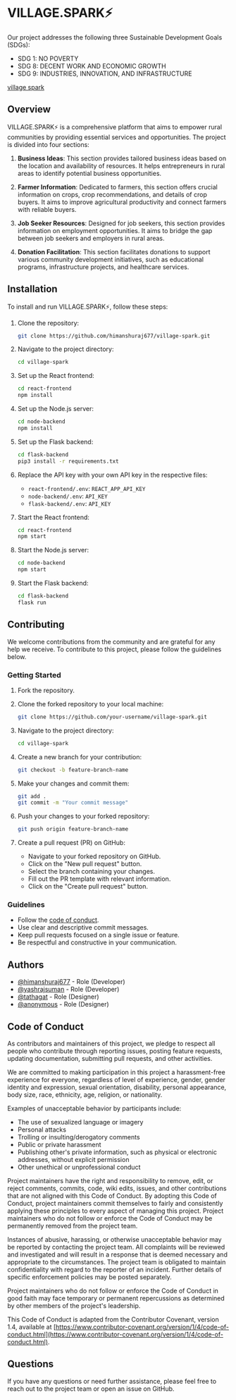 # VILLAGE.SPARK⚡

Our project addresses the following three Sustainable Development Goals (SDGs):
* SDG 1: NO POVERTY
* SDG 8: DECENT WORK AND ECONOMIC GROWTH
* SDG 9: INDUSTRIES, INNOVATION, AND INFRASTRUCTURE

[village spark](https://village-spark.netlify.app/)

## Overview

VILLAGE.SPARK⚡ is a comprehensive platform that aims to empower rural communities by providing essential services and opportunities. The project is divided into four sections:

1. **Business Ideas**: This section provides tailored business ideas based on the location and availability of resources. It helps entrepreneurs in rural areas to identify potential business opportunities.

2. **Farmer Information**: Dedicated to farmers, this section offers crucial information on crops, crop recommendations, and details of crop buyers. It aims to improve agricultural productivity and connect farmers with reliable buyers.

3. **Job Seeker Resources**: Designed for job seekers, this section provides information on employment opportunities. It aims to bridge the gap between job seekers and employers in rural areas.

4. **Donation Facilitation**: This section facilitates donations to support various community development initiatives, such as educational programs, infrastructure projects, and healthcare services.

## Installation

To install and run VILLAGE.SPARK⚡, follow these steps:

1. Clone the repository:

    ```bash
    git clone https://github.com/himanshuraj677/village-spark.git
    ```

2. Navigate to the project directory:

    ```bash
    cd village-spark
    ```

3. Set up the React frontend:

    ```bash
    cd react-frontend
    npm install
    ```

4. Set up the Node.js server:

    ```bash
    cd node-backend
    npm install
    ```

5. Set up the Flask backend:

    ```bash
    cd flask-backend
    pip3 install -r requirements.txt
    ```

6. Replace the API key with your own API key in the respective files:

    - `react-frontend/.env`: `REACT_APP_API_KEY`
    - `node-backend/.env`: `API_KEY`
    - `flask-backend/.env`: `API_KEY`

7. Start the React frontend:

    ```bash
    cd react-frontend
    npm start
    ```

8. Start the Node.js server:

    ```bash
    cd node-backend
    npm start
    ```

9. Start the Flask backend:

    ```bash
    cd flask-backend
    flask run
    ```

## Contributing

We welcome contributions from the community and are grateful for any help we receive. To contribute to this project, please follow the guidelines below.

### Getting Started

1. Fork the repository.
2. Clone the forked repository to your local machine:

    ```bash
    git clone https://github.com/your-username/village-spark.git
    ```

3. Navigate to the project directory:

    ```bash
    cd village-spark
    ```

4. Create a new branch for your contribution:

    ```bash
    git checkout -b feature-branch-name
    ```

5. Make your changes and commit them:

    ```bash
    git add .
    git commit -m "Your commit message"
    ```

6. Push your changes to your forked repository:

    ```bash
    git push origin feature-branch-name
    ```

7. Create a pull request (PR) on GitHub:

    - Navigate to your forked repository on GitHub.
    - Click on the "New pull request" button.
    - Select the branch containing your changes.
    - Fill out the PR template with relevant information.
    - Click on the "Create pull request" button.

### Guidelines

- Follow the [code of conduct](#CodeofConduct).
- Use clear and descriptive commit messages.
- Keep pull requests focused on a single issue or feature.
- Be respectful and constructive in your communication.

## Authors

- [@himanshuraj677](https://github.com/himanshuraj677) - Role (Developer)
- [@yashrajsuman](https://github.com/yashrajsuman) - Role (Developer)
- [@tathagat](https://github.com/Tathagat-TGX) - Role (Designer)
- [@anonymous](https://github.com/author2) - Role (Designer)

## Code of Conduct

As contributors and maintainers of this project, we pledge to respect all people who contribute through reporting issues, posting feature requests, updating documentation, submitting pull requests, and other activities.

We are committed to making participation in this project a harassment-free experience for everyone, regardless of level of experience, gender, gender identity and expression, sexual orientation, disability, personal appearance, body size, race, ethnicity, age, religion, or nationality.

Examples of unacceptable behavior by participants include:

- The use of sexualized language or imagery
- Personal attacks
- Trolling or insulting/derogatory comments
- Public or private harassment
- Publishing other's private information, such as physical or electronic addresses, without explicit permission
- Other unethical or unprofessional conduct

Project maintainers have the right and responsibility to remove, edit, or reject comments, commits, code, wiki edits, issues, and other contributions that are not aligned with this Code of Conduct. By adopting this Code of Conduct, project maintainers commit themselves to fairly and consistently applying these principles to every aspect of managing this project. Project maintainers who do not follow or enforce the Code of Conduct may be permanently removed from the project team.

Instances of abusive, harassing, or otherwise unacceptable behavior may be reported by contacting the project team. All complaints will be reviewed and investigated and will result in a response that is deemed necessary and appropriate to the circumstances. The project team is obligated to maintain confidentiality with regard to the reporter of an incident. Further details of specific enforcement policies may be posted separately.

Project maintainers who do not follow or enforce the Code of Conduct in good faith may face temporary or permanent repercussions as determined by other members of the project's leadership.

This Code of Conduct is adapted from the Contributor Covenant, version 1.4, available at [https://www.contributor-covenant.org/version/1/4/code-of-conduct.html](https://www.contributor-covenant.org/version/1/4/code-of-conduct.html).


## Questions

If you have any questions or need further assistance, please feel free to reach out to the project team or open an issue on GitHub.

